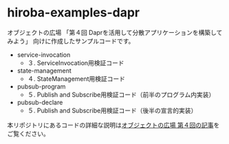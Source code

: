 # hiroba-examples-dapr

オブジェクトの広場 「第４回 Daprを活用して分散アプリケーションを構築してみよう」 向けに作成したサンプルコードです。


- service-invocation
  - ３. ServiceInvocation用検証コード
- state-management
  - ４. StateManagement用検証コード
- pubsub-program
  - ５. Publish and Subscribe用検証コード（前半のプログラム内実装）
- pubsub-declare
  - ５. Publish and Subscribe用検証コード（後半の宣言的実装）


本リポジトリにあるコードの詳細な説明は[オブジェクトの広場 第４回の記事](https://www.ogis-ri.co.jp/otc/hiroba/technical/kubernetes_use/part4.html)をご覧ください。
